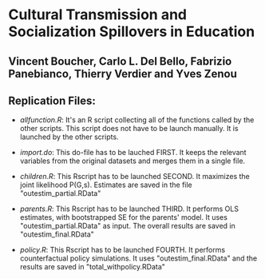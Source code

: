 # Cultural Transmission and Socialization Spillovers in Education
## Vincent Boucher, Carlo L. Del Bello, Fabrizio Panebianco, Thierry Verdier and Yves Zenou

## Replication Files:

+ *allfunction.R*: It's an R script collecting all of the functions called by the other scripts. This script does not have to be launch manually. It is launched by the other scripts.

+ *import.do*: This do-file has to be lauched FIRST. It keeps the relevant variables from the original datasets and merges them in a single file.

+ *children.R*: This Rscript has to be launched SECOND. It maximizes the joint likelihood P(G,s). Estimates are saved in the file "outestim_partial.RData"

+ *parents.R*: This Rscript has to be launched THIRD. It performs OLS estimates, with bootstrapped SE for the parents' model. It uses "outestim_partial.RData" as input. The overall results are saved in "outestim_final.RData"

+ *policy.R*: This Rscript has to be launched FOURTH. It performs counterfactual policy simulations. It uses "outestim_final.RData" and the results are saved in "total_withpolicy.RData"
